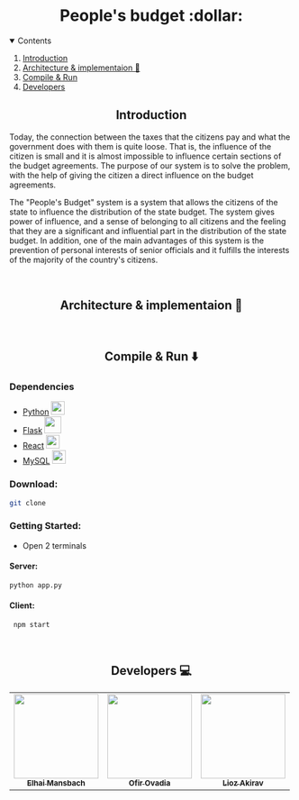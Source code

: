 <h1 align = "center"> People's budget :dollar: </h1>

<details open="open">
  <summary>Contents</summary>
  <ol>
    <li>
      <a href="#Introduction">Introduction</a>
    </li>
   <li><a href="#Architecture & implementaion">Architecture & implementaion 👷</a></li>
    <li><a href="#Compile & Run">Compile & Run</a></li>
    <li><a href="#Developers">Developers</a></li>
  </ol>
</details>


<h2 align = "center"> Introduction </h2>

<p>Today, the connection between the taxes that the citizens pay and what the government does with them is quite loose. That is, the influence of the citizen is small and it is almost impossible to influence certain sections of the budget agreements.
The purpose of our system is to solve the problem, with the help of giving the citizen a direct influence on the budget agreements.

The "People's Budget" system is a system that allows the citizens of the state to influence the distribution of the state budget. The system gives power of influence, and a sense of belonging to all citizens and the feeling that they are a significant and influential part in the distribution of the state budget.
In addition, one of the main advantages of this system is the prevention of personal interests of senior officials and it fulfills the interests of the majority of the country's citizens. </p>

<br>

<h2  align = "center"> Architecture & implementaion 👷 </h2>


<br>

<h2  align = "center"> Compile & Run ⬇️ </h2>

<h3>Dependencies</h3>

* [Python](https://www.python.org/)  <img src=https://user-images.githubusercontent.com/25181517/183423507-c056a6f9-1ba8-4312-a350-19bcbc5a8697.png align=cetner width=24>
* [Flask](https://flask.palletsprojects.com/en/2.3.x/)  <img src=https://user-images.githubusercontent.com/25181517/183423775-2276e25d-d43d-4e58-890b-edbc88e915f7.png align=cetner width=30>
* [React](https://react.dev/) <img src=https://user-images.githubusercontent.com/25181517/183897015-94a058a6-b86e-4e42-a37f-bf92061753e5.png align=cetner width=24>
* [MySQL](https://www.mysql.com/) <img src=https://user-images.githubusercontent.com/25181517/183896128-ec99105a-ec1a-4d85-b08b-1aa1620b2046.png align=cetner width=24>


<h3> Download: </h3>

   ```sh
   git clone
   ```


<h3>Getting Started:</h3>

* Open 2 terminals

<h4> Server: </h4>

   ```sh
   python app.py
   ```
<h4> Client: </h4>
  
   ```
    npm start
   ```
 
<br>

<h2  align = "center">  Developers 💻 </h2>
    

<table align = "center">
  <tr>
    <td align="center"><a href="https://github.com/ElhaiMansbach"><img src="https://i.ibb.co/tsyV1FL/elhai-photo.jpg" width="150px;" alt=""/><br /><sub><b>Elhai Mansbach</b></sub></a><br /> </td>
    <td align="center"><a href="https://github.com/OfirOvadia96"><img src="https://i.ibb.co/cCzmpV6/ofir-ovadia.jpg" width="150px;" alt=""/><br /><sub><b>Ofir Ovadia</b></sub></a><br /> </td>
    <td align="center"><a href="https://github.com/Lioo7"><img src="https://i.ibb.co/2MCYM0m/lioz-photo.jpg" width="150px;" alt=""/><br /><sub><b>Lioz Akirav</b></sub></a><br /> </td>
  </tr>
</table>
